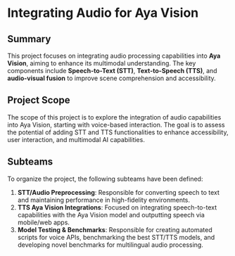 # Integrating Audio for Aya Vision

## Summary
This project focuses on integrating audio processing capabilities into **Aya Vision**, aiming to enhance its multimodal understanding. The key components include **Speech-to-Text (STT)**, **Text-to-Speech (TTS)**, and **audio-visual fusion** to improve scene comprehension and accessibility.

## Project Scope
The scope of this project is to explore the integration of audio capabilities into Aya Vision, starting with voice-based interaction. The goal is to assess the potential of adding STT and TTS functionalities to enhance accessibility, user interaction, and multimodal AI capabilities.

## Subteams

To organize the project, the following subteams have been defined:

1. **STT/Audio Preprocessing**: Responsible for converting speech to text and maintaining performance in high-fidelity environments.
2. **TTS Aya Vision Integrations**: Focused on integrating speech-to-text capabilities with the Aya Vision model and outputting speech via mobile/web apps.
3. **Model Testing & Benchmarks**: Responsible for creating automated scripts for voice APIs, benchmarking the best STT/TTS models, and developing novel benchmarks for multilingual audio processing.